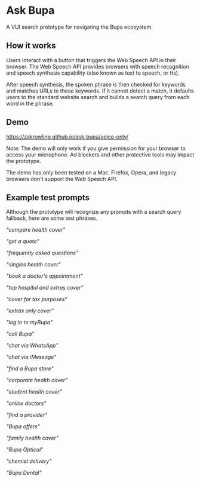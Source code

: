 # Ask Bupa
A VUI search prototype for navigating the Bupa ecosystem.

## How it works
Users interact with a button that triggers the Web Speech API in their browser.
The Web Speech API provides browsers with speech recognition and speech synthesis capability (also known as text to speech, or tts).

After speech synthesis, the spoken phrase is then checked for keywords and matches URLs to these keywords.
If it cannot detect a match, it defaults users to the standard website search and builds a search query from each word in the phrase.

## Demo
https://zakrowling.github.io/ask-bupa/voice-only/

Note: The demo will only work if you give permission for your browser to access your microphone. Ad blockers and other protective tools may impact the prototype.

The demo has only been tested on a Mac. Firefox, Opera, and legacy browsers don't support the Web Speech API.

## Example test prompts
Although the prototype will recognize any prompts with a search query fallback, here are some test phrases.

*"compare health cover"*

*"get a quote"*

*"frequently asked questions"*

*"singles health cover"*

*"book a doctor's appointment"*

*"top hospital and extras cover"*

*"cover for tax purposes"*

*"extras only cover"*

*"log in to myBupa"*

*"call Bupa"*

*"chat via WhatsApp"*

*"chat via iMessage"*

*"find a Bupa store"*

*"corporate health cover"*

*"student health cover"*

*"online doctors"*

*"find a provider"*

*"Bupa offers"*

*"family health cover"*

*"Bupa Optical"*

*"chemist delivery"*

*"Bupa Dental"*
